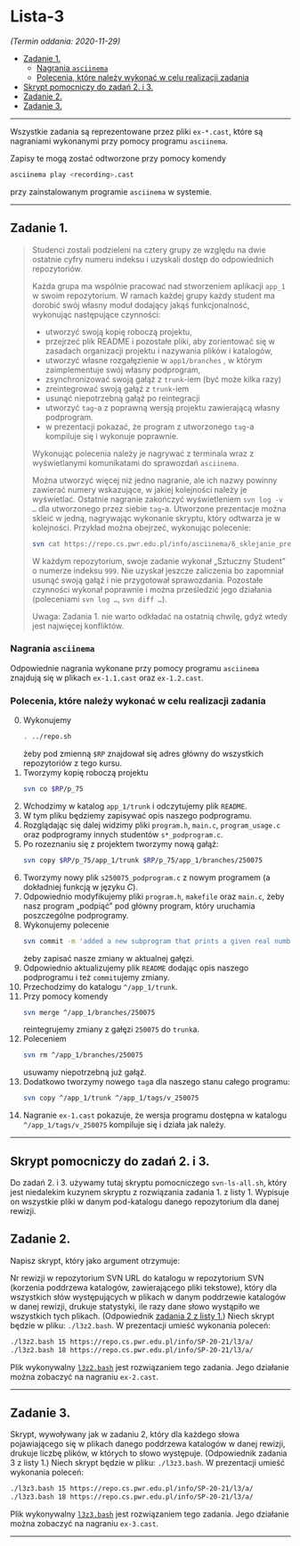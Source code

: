 # Lista-3

*(Termin oddania: 2020-11-29)*

- [Zadanie 1.](#zadanie-1)
    - [Nagrania `asciinema`](#nagrania-asciinema)
    - [Polecenia, które należy wykonać w celu realizacji zadania](#polecenia-które-należy-wykonać-w-celu-realizacji-zadania)
- [Skrypt pomocniczy do zadań 2. i 3.](#skrypt-pomocniczy-do-zadań-2-i-3)
- [Zadanie 2.](#zadanie-2)
- [Zadanie 3.](#zadanie-3)

---

Wszystkie zadania są reprezentowane przez pliki `ex-*.cast`, które są nagraniami wykonanymi przy pomocy programu `asciinema`.

Zapisy te mogą zostać odtworzone przy pomocy komendy
```bash
asciinema play <recording>.cast
```
przy zainstalowanym programie `asciinema` w systemie.

---

## Zadanie 1.

> Studenci zostali podzieleni na cztery grupy ze względu na dwie ostatnie cyfry numeru indeksu i uzyskali dostęp do odpowiednich repozytoriów.
>
> Każda grupa ma wspólnie pracować nad stworzeniem aplikacji `app_1` w swoim repozytorium. W ramach każdej grupy każdy student ma dorobić swój własny moduł dodający jakąś funkcjonalność, wykonując następujące czynności:
> - utworzyć swoją kopię roboczą projektu,
> - przejrzeć plik README i pozostałe pliki, aby zorientować się w zasadach organizacji projektu i nazywania plików i katalogów,
> - utworzyć własne rozgałęzienie w `app1/branches` , w którym zaimplementuje swój własny podprogram,
> - zsynchronizować swoją gałąź z `trunk`-iem (być może kilka razy)
> - zreintegrować swoją gałąź z `trunk`-iem
> - usunąć niepotrzebną gałąź po reintegracji
> - utworzyć `tag`-a z poprawną wersją projektu zawierającą własny podprogram.
> - w prezentacji pokazać, że program z utworzonego `tag`-a kompiluje się i wykonuje poprawnie.
>
> Wykonując polecenia należy je nagrywać z terminala wraz z wyświetlanymi komunikatami do sprawozdań `asciinema`.
>
> Można utworzyć więcej niż jedno nagranie, ale ich nazwy powinny zawierać numery wskazujące, w jakiej kolejności należy je wyświetlać. Ostatnie nagranie zakończyć wyświetleniem `svn log -v …` dla utworzonego przez siebie `tag`-a. Utworzone prezentacje można skleić w jedną, nagrywając wykonanie skryptu, który odtwarza je w kolejności. Przykład można obejrzeć, wykonując polecenie:
>
> ```bash
> svn cat https://repo.cs.pwr.edu.pl/info/asciinema/6_sklejanie_prezentacji.cast | asciinema play -i 0.1 -
> ```
>
> W każdym repozytorium, swoje zadanie wykonał „Sztuczny Student” o numerze indeksu `999`. Nie uzyskał jeszcze zaliczenia bo zapomniał usunąć swoją gałąź i nie przygotował sprawozdania. Pozostałe czynności wykonał poprawnie i można prześledzić jego działania (poleceniami `svn log …`, `svn diff …`).
>
> Uwaga: Zadania 1. nie warto odkładać na ostatnią chwilę, gdyż wtedy jest najwięcej konfliktów.

### Nagrania `asciinema`

Odpowiednie nagrania wykonane przy pomocy programu `asciinema` znajdują się w plikach `ex-1.1.cast` oraz `ex-1.2.cast`.

### Polecenia, które należy wykonać w celu realizacji zadania

0. Wykonujemy
    ```bash
    . ../repo.sh
    ```
    żeby pod zmienną `$RP` znajdował się adres główny do wszystkich repozytoriów z tego kursu.
1. Tworzymy kopię roboczą projektu
    ```bash
    svn co $RP/p_75
    ```
2. Wchodzimy w katalog `app_1/trunk` i odczytujemy plik `README`.
3. W tym pliku będziemy zapisywać opis naszego podprogramu.
4. Rozglądając się dalej widzimy pliki `program.h`, `main.c`, `program_usage.c` oraz podprogramy innych studentów `s*_podprogram.c`.
5. Po rozeznaniu się z projektem tworzymy nową gałąź:
    ```bash
    svn copy $RP/p_75/app_1/trunk $RP/p_75/app_1/branches/250075
    ```
6. Tworzymy nowy plik `s250075_podprogram.c` z nowym programem (a dokładniej funkcją w języku *C*).
7. Odpowiednio modyfikujemy pliki `program.h`, `makefile` oraz `main.c`, żeby nasz program „podpiąć” pod główny program, który uruchamia poszczególne podprogramy.
8. Wykonujemy polecenie
    ```bash
    svn commit -m 'added a new subprogram that prints a given real number in its scientific notation'
    ```
    żeby zapisać nasze zmiany w aktualnej gałęzi.
9. Odpowiednio aktualizujemy plik `README` dodając opis naszego podprogramu i też `commit`ujemy zmiany.
10. Przechodzimy do katalogu `^/app_1/trunk`.
11. Przy pomocy komendy
    ```bash
    svn merge ^/app_1/branches/250075
    ```
    reintegrujemy zmiany z gałęzi `250075` do `trunk`a.
12. Poleceniem
    ```bash
    svn rm ^/app_1/branches/250075
    ```
    usuwamy niepotrzebną już gałąź.
13. Dodatkowo tworzymy nowego `tag`a dla naszego stanu całego programu:
    ```bash
    svn copy ^/app_1/trunk ^/app_1/tags/v_250075
    ```
14. Nagranie `ex-1.cast` pokazuje, że wersja programu dostępna w katalogu `^/app_1/tags/v_250075` kompiluje się i działa jak należy.

---

## Skrypt pomocniczy do zadań 2. i 3.

Do zadań 2. i 3. używamy tutaj skryptu pomocniczego `svn-ls-all.sh`, który jest niedalekim kuzynem skryptu z rozwiązania zadania 1. z listy 1. Wypisuje on wszystkie pliki w danym pod-katalogu danego repozytorium dla danej rewizji.

## Zadanie 2.

Napisz skrypt, który jako argument otrzymuje:

Nr rewizji w repozytorium SVN
URL do katalogu w repozytorium SVN (korzenia poddrzewa katalogów, zawierającego pliki tekstowe),
który dla wszystkich słów występujących w plikach w danym poddrzewie katalogów w danej rewizji, drukuje statystyki, ile razy dane słowo wystąpiło we wszystkich tych plikach. (Odpowiednik [zadania 2 z listy 1.](../lista-1/readme.md#zadanie-2))
Niech skrypt będzie w pliku: `./l3z2.bash`. W prezentacji umieść wykonania poleceń:
```bash
./l3z2.bash 15 https://repo.cs.pwr.edu.pl/info/SP-20-21/l3/a/
./l3z2.bash 18 https://repo.cs.pwr.edu.pl/info/SP-20-21/l3/a/
```

Plik wykonywalny [`l3z2.bash`](l3z2.bash) jest rozwiązaniem tego zadania. Jego działanie można zobaczyć na nagraniu `ex-2.cast`.

---

## Zadanie 3.

Skrypt, wywoływany jak w zadaniu 2, który dla każdego słowa pojawiającego się w plikach danego poddrzewa katalogów w danej rewizji, drukuje liczbę plików, w których to słowo występuje.
(Odpowiednik zadania 3 z listy 1.)
Niech skrypt będzie w pliku: `./l3z3.bash`. W prezentacji umieść wykonania poleceń:
```bash
./l3z3.bash 15 https://repo.cs.pwr.edu.pl/info/SP-20-21/l3/a/
./l3z3.bash 18 https://repo.cs.pwr.edu.pl/info/SP-20-21/l3/a/
```

Plik wykonywalny [`l3z3.bash`](l3z3.bash) jest rozwiązaniem tego zadania. Jego działanie można zobaczyć na nagraniu `ex-3.cast`.

---
